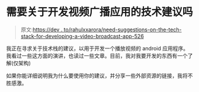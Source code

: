 # 需要关于开发视频广播应用的技术建议吗

> 原文:[https://dev . to/rahulxxarora/need-suggestions-on-the-tech-stack-for-developing-a-video-broadcast-app-526](https://dev.to/rahulxxarora/need-suggestions-on-the-tech-stack-for-developing-a-video-broadcast-app-526)

我正在寻求关于技术栈的建议，以用于开发一个播放视频的 android 应用程序。我看过一些这方面的演讲，也读过一些文章。目前，我对我要开发的东西有一个了解(仅架构)

如果你能详细说明我为什么要使用你的建议，并分享一些外部资源的链接，我将不胜感激。